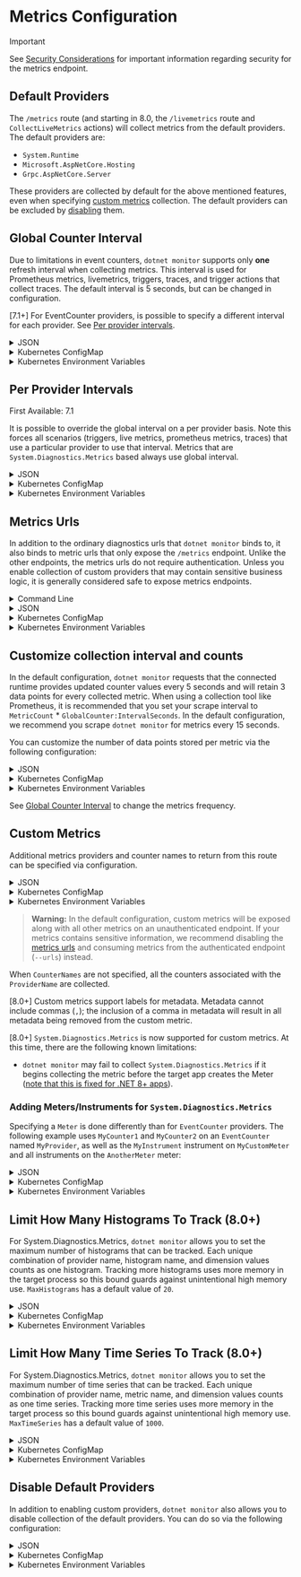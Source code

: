 # Metrics Configuration

> [!IMPORTANT]
> See [Security Considerations](../security-considerations.md#prometheus-metrics) for important information regarding security for the metrics endpoint.

## Default Providers

The `/metrics` route (and starting in 8.0, the `/livemetrics` route and `CollectLiveMetrics` actions) will collect metrics from the default providers. The default providers are:
- `System.Runtime`
- `Microsoft.AspNetCore.Hosting`
- `Grpc.AspNetCore.Server`

These providers are collected by default for the above mentioned features, even when specifying [custom metrics](#custom-metrics) collection. The default providers can be excluded by [disabling](#disable-default-providers) them.

## Global Counter Interval

Due to limitations in event counters, `dotnet monitor` supports only **one** refresh interval when collecting metrics. This interval is used for
Prometheus metrics, livemetrics, triggers, traces, and trigger actions that collect traces. The default interval is 5 seconds, but can be changed in configuration.

[7.1+] For EventCounter providers, is possible to specify a different interval for each provider. See [Per provider intervals](#per-provider-intervals).

<details>
  <summary>JSON</summary>

  ```json
  {
      "GlobalCounter": {
        "IntervalSeconds": 10
      }
  }
  ```
</details>

<details>
  <summary>Kubernetes ConfigMap</summary>

  ```yaml
  GlobalCounter__IntervalSeconds: "10"
  ```
</details>

<details>
  <summary>Kubernetes Environment Variables</summary>

  ```yaml
  - name: DotnetMonitor_GlobalCounter__IntervalSeconds
    value: "10"
  ```
</details>

## Per Provider Intervals

First Available: 7.1

It is possible to override the global interval on a per provider basis. Note this forces all scenarios (triggers, live metrics, prometheus metrics, traces) that use a particular provider to use that interval. Metrics that are `System.Diagnostics.Metrics` based always use global interval.

<details>
  <summary>JSON</summary>

  ```json
  {
      "GlobalCounter": {
        "IntervalSeconds": 5,
        "Providers": {
            "System.Runtime": {
              "IntervalSeconds": 10
            }
          }
      }
  }
  ```
</details>

<details>
  <summary>Kubernetes ConfigMap</summary>

  ```yaml
  GlobalCounter__IntervalSeconds: "5"
  GlobalCounter__Providers__System.Runtime__IntervalSeconds: "10"
  ```
</details>

<details>
  <summary>Kubernetes Environment Variables</summary>

  ```yaml
  - name: DotnetMonitor_GlobalCounter__IntervalSeconds
    value: "5"
  - name: DotnetMonitor_GlobalCounter__Providers__System.Runtime__IntervalSeconds
    value: "10"

  ```
</details>

## Metrics Urls

In addition to the ordinary diagnostics urls that `dotnet monitor` binds to, it also binds to metric urls that only expose the `/metrics` endpoint. Unlike the other endpoints, the metrics urls do not require authentication. Unless you enable collection of custom providers that may contain sensitive business logic, it is generally considered safe to expose metrics endpoints.

<details>
  <summary>Command Line</summary>

  ```cmd
  dotnet monitor collect --metricUrls http://*:52325
  ```
</details>

<details>
  <summary>JSON</summary>

  ```json
  {
    "Metrics": {
      "Endpoints": "http://*:52325"
    }
  }
  ```
</details>

<details>
  <summary>Kubernetes ConfigMap</summary>

  ```yaml
  Metrics__Endpoints: "http://*:52325"
  ```
</details>

<details>
  <summary>Kubernetes Environment Variables</summary>

  ```yaml
  - name: DotnetMonitor_Metrics__Endpoints
    value: "http://*:52325"
  ```
</details>

## Customize collection interval and counts

In the default configuration, `dotnet monitor` requests that the connected runtime provides updated counter values every 5 seconds and will retain 3 data points for every collected metric. When using a collection tool like Prometheus, it is recommended that you set your scrape interval to `MetricCount` * `GlobalCounter:IntervalSeconds`. In the default configuration, we recommend you scrape `dotnet monitor` for metrics every 15 seconds.

You can customize the number of data points stored per metric via the following configuration:

<details>
  <summary>JSON</summary>

  ```json
  {
    "Metrics": {
      "MetricCount": 3
    }
  }
  ```
</details>

<details>
  <summary>Kubernetes ConfigMap</summary>

  ```yaml
  Metrics__MetricCount: "3"
  ```
</details>

<details>
  <summary>Kubernetes Environment Variables</summary>

  ```yaml
  - name: DotnetMonitor_Metrics__MetricCount
    value: "3"
  ```
</details>

See [Global Counter Interval](#global-counter-interval) to change the metrics frequency.

## Custom Metrics

Additional metrics providers and counter names to return from this route can be specified via configuration.

<details>
  <summary>JSON</summary>

  ```json
  {
    "Metrics": {
      "Providers": [
        {
          "ProviderName": "Microsoft-AspNetCore-Server-Kestrel",
          "CounterNames": [
            "connections-per-second",
            "total-connections"
          ]
        }
      ]
    }
  }
  ```
</details>

<details>
  <summary>Kubernetes ConfigMap</summary>

  ```yaml
  Metrics__Providers__0__ProviderName: "Microsoft-AspNetCore-Server-Kestrel"
  Metrics__Providers__0__CounterNames__0: "connections-per-second"
  Metrics__Providers__0__CounterNames__1: "total-connections"
  ```
</details>

<details>
  <summary>Kubernetes Environment Variables</summary>

  ```yaml
  - name: DotnetMonitor_Metrics__Providers__0__ProviderName
    value: "Microsoft-AspNetCore-Server-Kestrel"
  - name: DotnetMonitor_Metrics__Providers__0__CounterNames__0
    value: "connections-per-second"
  - name: DotnetMonitor_Metrics__Providers__0__CounterNames__1
    value: "total-connections"
  ```
</details>

> **Warning:** In the default configuration, custom metrics will be exposed along with all other metrics on an unauthenticated endpoint. If your metrics contains sensitive information, we recommend disabling the [metrics urls](#metrics-urls) and consuming metrics from the authenticated endpoint (`--urls`) instead.

When `CounterNames` are not specified, all the counters associated with the `ProviderName` are collected.

[8.0+] Custom metrics support labels for metadata. Metadata cannot include commas (`,`); the inclusion of a comma in metadata will result in all metadata being removed from the custom metric.

[8.0+] `System.Diagnostics.Metrics` is now supported for custom metrics. At this time, there are the following known limitations:
 * `dotnet monitor` may fail to collect `System.Diagnostics.Metrics` if it begins collecting the metric before the target app creates the Meter ([note that this is fixed for .NET 8+ apps](https://github.com/dotnet/runtime/pull/76965)).

### Adding Meters/Instruments for `System.Diagnostics.Metrics`

Specifying a `Meter` is done differently than for `EventCounter` providers. The following example uses `MyCounter1` and `MyCounter2` on an `EventCounter` named `MyProvider`, as well as the `MyInstrument` instrument on `MyCustomMeter` and all instruments on the `AnotherMeter` meter:

<details>
  <summary>JSON</summary>

  ```json
  {
    "Metrics": {
      "Providers": [
        {
          "ProviderName": "MyProvider",
          "CounterNames": ["MyCounter1", "MyCounter2"]
        }
      ],
      "Meters": [
        {
          "MeterName": "MyCustomMeter",
          "InstrumentNames": ["MyInstrument"]
        },
        {
          "MeterName": "AnotherMeter"
        }
      ]
    }
  }
  ```
</details>

<details>
  <summary>Kubernetes ConfigMap</summary>

  ```yaml
  Metrics__Providers__0__ProviderName: "MyProvider"
  Metrics__Providers__0__CounterNames__0: "MyCounter1"
  Metrics__Providers__0__CounterNames__1: "MyCounter2"
  Metrics__Meters__0__MeterName: "MyCustomMeter"
  Metrics__Meters__0__InstrumentNames__0: "MyInstrument"
  Metrics__Meters__1__MeterName: "AnotherMeter"
  ```
</details>

<details>
  <summary>Kubernetes Environment Variables</summary>

  ```yaml
  - name: DotnetMonitor_Metrics__Providers__0__ProviderName
    value: "MyProvider"
  - name: DotnetMonitor_Metrics__Providers__0__CounterNames__0
    value: "MyCounter1"
  - name: DotnetMonitor_Metrics__Providers__0__CounterNames__1
    value: "MyCounter2"
  - name: DotnetMonitor_Metrics__Meters__0__MeterName
    value: "MyCustomMeter"
  - name: DotnetMonitor_Metrics__Meters__0__InstrumentNames__0
    value: "MyInstrument"
  - name: DotnetMonitor_Metrics__Meters__1__MeterName
    value: "AnotherMeter"
  ```
</details>

## Limit How Many Histograms To Track (8.0+)

For System.Diagnostics.Metrics, `dotnet monitor` allows you to set the maximum number of histograms that can be tracked. Each unique combination of provider name, histogram name, and dimension values counts as one histogram. Tracking more histograms uses more memory in the target process so this bound guards against unintentional high memory use. `MaxHistograms` has a default value of `20`.

<details>
  <summary>JSON</summary>

  ```json
  {
    "GlobalCounter": {
      "MaxHistograms": 5
    }
  }
  ```
</details>

<details>
  <summary>Kubernetes ConfigMap</summary>

  ```yaml
  GlobalCounter__MaxHistograms: "5"
  ```
</details>

<details>
  <summary>Kubernetes Environment Variables</summary>

  ```yaml
  - name: DotnetMonitor_GlobalCounter__MaxHistograms
    value: "5"
  ```
</details>

## Limit How Many Time Series To Track (8.0+)

For System.Diagnostics.Metrics, `dotnet monitor` allows you to set the maximum number of time series that can be tracked. Each unique combination of provider name, metric name, and dimension values counts as one time series. Tracking more time series uses more memory in the target process so this bound guards against unintentional high memory use. `MaxTimeSeries` has a default value of `1000`.

<details>
  <summary>JSON</summary>

  ```json
  {
    "GlobalCounter": {
      "MaxTimeSeries": 500
    }
  }
  ```
</details>

<details>
  <summary>Kubernetes ConfigMap</summary>

  ```yaml
  GlobalCounter__MaxTimeSeries: "500"
  ```
</details>

<details>
  <summary>Kubernetes Environment Variables</summary>

  ```yaml
  - name: DotnetMonitor_GlobalCounter__MaxTimeSeries
    value: "500"
  ```
</details>

## Disable Default Providers

In addition to enabling custom providers, `dotnet monitor` also allows you to disable collection of the default providers. You can do so via the following configuration:

<details>
  <summary>JSON</summary>

  ```json
  {
    "Metrics": {
      "IncludeDefaultProviders": false
    }
  }
  ```
</details>

<details>
  <summary>Kubernetes ConfigMap</summary>

  ```yaml
  Metrics__IncludeDefaultProviders: "false"
  ```
</details>

<details>
  <summary>Kubernetes Environment Variables</summary>

  ```yaml
  - name: DotnetMonitor_Metrics__IncludeDefaultProviders
    value: "false"
  ```
</details>
